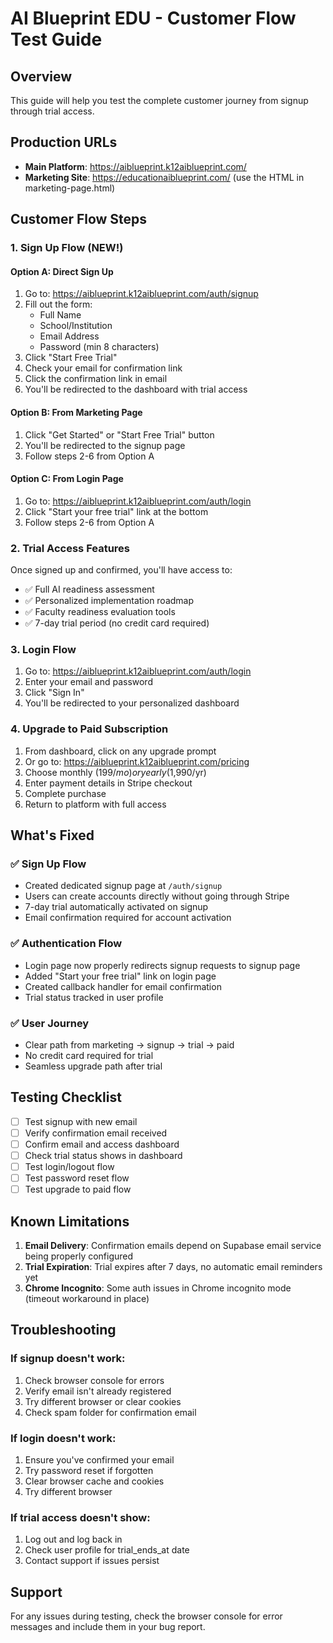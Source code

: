 # AI Blueprint EDU - Customer Flow Test Guide

## Overview
This guide will help you test the complete customer journey from signup through trial access.

## Production URLs
- **Main Platform**: https://aiblueprint.k12aiblueprint.com/
- **Marketing Site**: https://educationaiblueprint.com/ (use the HTML in marketing-page.html)

## Customer Flow Steps

### 1. Sign Up Flow (NEW!)

#### Option A: Direct Sign Up
1. Go to: https://aiblueprint.k12aiblueprint.com/auth/signup
2. Fill out the form:
   - Full Name
   - School/Institution
   - Email Address
   - Password (min 8 characters)
3. Click "Start Free Trial"
4. Check your email for confirmation link
5. Click the confirmation link in email
6. You'll be redirected to the dashboard with trial access

#### Option B: From Marketing Page
1. Click "Get Started" or "Start Free Trial" button
2. You'll be redirected to the signup page
3. Follow steps 2-6 from Option A

#### Option C: From Login Page
1. Go to: https://aiblueprint.k12aiblueprint.com/auth/login
2. Click "Start your free trial" link at the bottom
3. Follow steps 2-6 from Option A

### 2. Trial Access Features
Once signed up and confirmed, you'll have access to:
- ✅ Full AI readiness assessment
- ✅ Personalized implementation roadmap
- ✅ Faculty readiness evaluation tools
- ✅ 7-day trial period (no credit card required)

### 3. Login Flow
1. Go to: https://aiblueprint.k12aiblueprint.com/auth/login
2. Enter your email and password
3. Click "Sign In"
4. You'll be redirected to your personalized dashboard

### 4. Upgrade to Paid Subscription
1. From dashboard, click on any upgrade prompt
2. Or go to: https://aiblueprint.k12aiblueprint.com/pricing
3. Choose monthly ($199/mo) or yearly ($1,990/yr)
4. Enter payment details in Stripe checkout
5. Complete purchase
6. Return to platform with full access

## What's Fixed

### ✅ Sign Up Flow
- Created dedicated signup page at `/auth/signup`
- Users can create accounts directly without going through Stripe
- 7-day trial automatically activated on signup
- Email confirmation required for account activation

### ✅ Authentication Flow
- Login page now properly redirects signup requests to signup page
- Added "Start your free trial" link on login page
- Created callback handler for email confirmation
- Trial status tracked in user profile

### ✅ User Journey
- Clear path from marketing → signup → trial → paid
- No credit card required for trial
- Seamless upgrade path after trial

## Testing Checklist

- [ ] Test signup with new email
- [ ] Verify confirmation email received
- [ ] Confirm email and access dashboard
- [ ] Check trial status shows in dashboard
- [ ] Test login/logout flow
- [ ] Test password reset flow
- [ ] Test upgrade to paid flow

## Known Limitations

1. **Email Delivery**: Confirmation emails depend on Supabase email service being properly configured
2. **Trial Expiration**: Trial expires after 7 days, no automatic email reminders yet
3. **Chrome Incognito**: Some auth issues in Chrome incognito mode (timeout workaround in place)

## Troubleshooting

### If signup doesn't work:
1. Check browser console for errors
2. Verify email isn't already registered
3. Try different browser or clear cookies
4. Check spam folder for confirmation email

### If login doesn't work:
1. Ensure you've confirmed your email
2. Try password reset if forgotten
3. Clear browser cache and cookies
4. Try different browser

### If trial access doesn't show:
1. Log out and log back in
2. Check user profile for trial_ends_at date
3. Contact support if issues persist

## Support
For any issues during testing, check the browser console for error messages and include them in your bug report.
